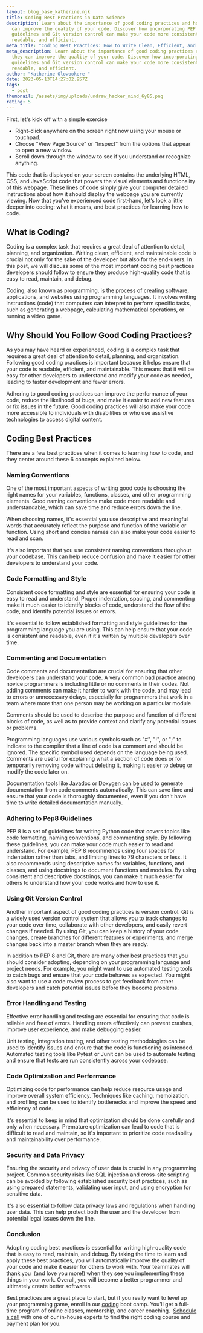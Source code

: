 ```yaml
---
layout: blog_base_katherine.njk
title: Coding Best Practices in Data Science
description: Learn about the importance of good coding practices and how they
  can improve the quality of your code. Discover how incorporating PEP 8
  guidelines and Git version control can make your code more consistent,
  readable, and efficient.
meta_title: "Coding Best Practices: How to Write Clean, Efficient, and Maintainable Code"
meta_description: Learn about the importance of good coding practices and how
  they can improve the quality of your code. Discover how incorporating PEP 8
  guidelines and Git version control can make your code more consistent,
  readable, and efficient.
author: "Katherine Olowookere "
date: 2023-05-13T14:27:02.957Z
tags:
  - post
thumbnail: /assets/img/uploads/undraw_hacker_mind_6y85.png
rating: 5
---
```

First, let's kick off with a simple exercise 

* Right-click anywhere on the screen right now using your mouse or touchpad.
* Choose "View Page Source" or "Inspect" from the options that appear to open a new window.
* Scroll down through the window to see if you understand or recognize anything.

This code that is displayed on your screen contains the underlying HTML, CSS, and JavaScript code that powers the visual elements and functionality of this webpage. These lines of code simply give your computer detailed instructions about how it should display the webpage you are currently viewing. Now that you’ve experienced code first-hand, let’s look a little deeper into coding: what it means, and best practices for learning how to code.

<h2>What is Coding?</h2>

Coding is a complex task that requires a great deal of attention to detail, planning, and organization. Writing clean, efficient, and maintainable code is crucial not only for the sake of the developer but also for the end-users. In this post, we will discuss some of the most important coding best practices developers should follow to ensure they produce high-quality code that is easy to read, maintain, and debug.

Coding, also known as programming, is the process of creating software, applications, and websites using programming languages. It involves writing instructions (code) that computers can interpret to perform specific tasks, such as generating a webpage, calculating mathematical operations, or running a video game.

<h2>Why Should You Follow Good Coding Practices? </h2>

As you may have heard or experienced, coding is a complex task that requires a great deal of attention to detail, planning, and organization. Following good coding practices is important because it helps ensure that your code is readable, efficient, and maintainable. This means that it will be easy for other developers to understand and modify your code as needed, leading to faster development and fewer errors. 

Adhering to good coding practices can improve the performance of your code, reduce the likelihood of bugs, and make it easier to add new features or fix issues in the future. Good coding practices will also make your code more accessible to individuals with disabilities or who use assistive technologies to access digital content.<h2>Coding Best Practices</h2>

There are a few best practices when it comes to learning how to code, and they center around these 6 concepts explained below. 

<h3>Naming Conventions</h3>

One of the most important aspects of writing good code is choosing the right names for your variables, functions, classes, and other programming elements. Good naming conventions make code more readable and understandable, which can save time and reduce errors down the line.



When choosing names, it's essential you use descriptive and meaningful words that accurately reflect the purpose and function of the variable or function. Using short and concise names can also make your code easier to read and scan.



It's also important that you use consistent naming conventions throughout your codebase. This can help reduce confusion and make it easier for other developers to understand your code.

<h3>Code Formatting and Style</h3>

Consistent code formatting and style are essential for ensuring your code is easy to read and understand. Proper indentation, spacing, and commenting make it much easier to identify blocks of code, understand the flow of the code, and identify potential issues or errors.



It's essential to follow established formatting and style guidelines for the programming language you are using. This can help ensure that your code is consistent and readable, even if it's written by multiple developers over time.

<h3>Commenting and Documentation</h3>

Code comments and documentation are crucial for ensuring that other developers can understand your code. A very common bad practice among novice programmers is including little or no comments in their codes. Not adding comments can make it harder to work with the code, and may lead to errors or unnecessary delays, especially for programmers that work in a team where more than one person may be working on a particular module. 



Comments should be used to describe the purpose and function of different blocks of code, as well as to provide context and clarify any potential issues or problems. 



Programming languages use various symbols such as "#", "!", or ";" to indicate to the compiler that a line of code is a comment and should be ignored. The specific symbol used depends on the language being used. Comments are useful for explaining what a section of code does or for temporarily removing code without deleting it, making it easier to debug or modify the code later on.



Documentation tools like [Javadoc](https://www.oracle.com/technical-resources/articles/java/javadoc-tool.html) or [Doxygen](https://www.doxygen.nl/) can be used to generate documentation from code comments automatically. This can save time and ensure that your code is thoroughly documented, even if you don't have time to write detailed documentation manually.

<h3>Adhering to Pep8 Guidelines </h3>

PEP 8 is a set of guidelines for writing Python code that covers topics like code formatting, naming conventions, and commenting style. By following these guidelines, you can make your code much easier to read and understand. For example, PEP 8 recommends using four spaces for indentation rather than tabs, and limiting lines to 79 characters or less. It also recommends using descriptive names for variables, functions, and classes, and using docstrings to document functions and modules. By using consistent and descriptive docstrings, you can make it much easier for others to understand how your code works and how to use it.



### Using Git Version Control

Another important aspect of good coding practices is version control. Git is a widely used version control system that allows you to track changes to your code over time, collaborate with other developers, and easily revert changes if needed. By using Git, you can keep a history of your code changes, create branches for different features or experiments, and merge changes back into a master branch when they are ready.



In addition to PEP 8 and Git, there are many other best practices that you should consider adopting, depending on your programming language and project needs. For example, you might want to use automated testing tools to catch bugs and ensure that your code behaves as expected. You might also want to use a code review process to get feedback from other developers and catch potential issues before they become problems.

<h3>Error Handling and Testing </h3>

Effective error handling and testing are essential for ensuring that code is reliable and free of errors. Handling errors effectively can prevent crashes, improve user experience, and make debugging easier.



Unit testing, integration testing, and other testing methodologies can be used to identify issues and ensure that the code is functioning as intended. Automated testing tools like Pytest or Junit can be used to automate testing and ensure that tests are run consistently across your codebase.

<h3>Code Optimization and Performance </h3>

Optimizing code for performance can help reduce resource usage and improve overall system efficiency. Techniques like caching, memoization, and profiling can be used to identify bottlenecks and improve the speed and efficiency of code.

It's essential to keep in mind that optimization should be done carefully and only when necessary. Premature optimization can lead to code that is difficult to read and maintain, so it's important to prioritize code readability and maintainability over performance.

<h3>Security and Data Privacy</h3>

Ensuring the security and privacy of user data is crucial in any programming project. Common security risks like SQL injection and cross-site scripting can be avoided by following established security best practices, such as using prepared statements, validating user input, and using encryption for sensitive data.



It's also essential to follow data privacy laws and regulations when handling user data. This can help protect both the user and the developer from potential legal issues down the line.

<h3>Conclusion</h3>

Adopting coding best practices is essential for writing high-quality code that is easy to read, maintain, and debug. By taking the time to learn and apply these best practices, you will automatically improve the quality of your code and make it easier for others to work with. Your teammates will thank you  (and love you more!) when they see you implementing these things in your work. Overall, you will become a better programmer and ultimately create better softwares.

Best practices are a great place to start, but if you really want to level up your programming game, enroll in our [coding](https://saeedmirshekari.com/data-science-learning-program/) boot camp. You’ll get a full-time program of online classes, mentorship, and career coaching.  [Schedule a call](https://calendly.com/saeedmirshekari/introduction?month=2023-05) with one of our in-house experts to find the right coding course and payment plan for you.